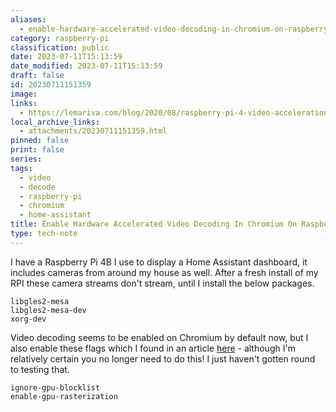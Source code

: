 ```yaml
---
aliases:
  - enable-hardware-accelerated-video-decoding-in-chromium-on-raspberry-pi-os
category: raspberry-pi
classification: public
date: 2023-07-11T15:13:59
date_modified: 2023-07-11T15:13:59
draft: false
id: 20230711151359
image: 
links:
  - https://lemariva.com/blog/2020/08/raspberry-pi-4-video-acceleration-decode-chromium
local_archive_links:
  - attachments/20230711151359.html
pinned: false
print: false
series: 
tags:
  - video
  - decode
  - raspberry-pi
  - chromium
  - home-assistant
title: Enable Hardware Accelerated Video Decoding In Chromium On Raspberry Pi OS
type: tech-note
---
```


I have a Raspberry Pi 4B I use to display a Home Assistant dashboard, it includes cameras from around my house as well. After a fresh install of my RPI these camera streams don't stream, until I install the below packages.

```
libgles2-mesa
libgles2-mesa-dev
xorg-dev
```

Video decoding seems to be enabled on Chromium by default now, but I also enable these flags which I found in an article [here](https://lemariva.com/blog/2020/08/raspberry-pi-4-video-acceleration-decode-chromium) - although I'm relatively certain you no longer need to do this! I just haven't gotten round to testing that.

```
ignore-gpu-blocklist
enable-gpu-rasterization
```

